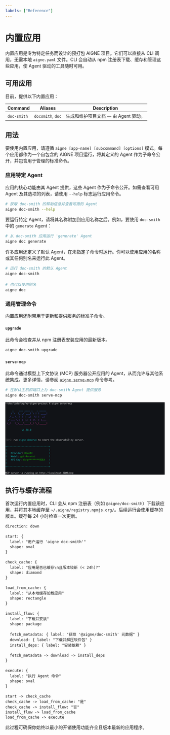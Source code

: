 ```yaml
---
labels: ["Reference"]
---
```


# 内置应用

内置应用是专为特定任务而设计的预打包 AIGNE 项目。它们可以直接从 CLI 调用，无需本地 `aigne.yaml` 文件。CLI 会自动从 npm 注册表下载、缓存和管理这些应用，使 Agent 驱动的工具随时可用。

## 可用应用

目前，提供以下内置应用：

| Command | Aliases | Description |
|---|---|---|
| `doc-smith` | `docsmith`, `doc` | 生成和维护项目文档 — 由 Agent 驱动。 |

## 用法

要使用内置应用，请遵循 `aigne [app-name] [subcommand] [options]` 模式。每个应用都作为一个自包含的 AIGNE 项目运行，将其定义的 Agent 作为子命令公开，并包含用于管理的标准命令。

### 应用特定 Agent

应用的核心功能由其 Agent 提供，这些 Agent 作为子命令公开。如需查看可用 Agent 及其选项的列表，请使用 `--help` 标志运行应用命令。

```bash
# 获取 doc-smith 的帮助信息并查看可用的 Agent
aigne doc-smith --help
```

要运行特定 Agent，请将其名称附加到应用名称之后。例如，要使用 `doc-smith` 中的 `generate` Agent：

```bash
# 从 doc-smith 应用运行 'generate' Agent
aigne doc generate
```

许多应用还定义了默认 Agent，在未指定子命令时运行。你可以使用应用的名称或其任何别名来运行此 Agent。

```bash
# 运行 doc-smith 的默认 Agent
aigne doc-smith

# 也可以使用别名
aigne doc
```

### 通用管理命令

内置应用还附带用于更新和提供服务的标准子命令。

#### `upgrade`

此命令会检查并从 npm 注册表安装应用的最新版本。

```bash
aigne doc-smith upgrade
```

#### `serve-mcp`

此命令通过模型上下文协议 (MCP) 服务器公开应用的 Agent，从而允许与其他系统集成。更多详情，请参阅 [`aigne serve-mcp`](./command-reference-serve-mcp.md) 命令参考。

```bash
# 在默认主机和端口上为 doc-smith Agent 提供服务
aigne doc-smith serve-mcp
```

![为内置应用运行 MCP 服务器](../assets/run-mcp-service.png)

## 执行与缓存流程

首次运行内置应用时，CLI 会从 npm 注册表（例如 `@aigne/doc-smith`）下载该应用，并将其本地缓存至 `~/.aigne/registry.npmjs.org/`。后续运行会使用缓存的版本。缓存每 24 小时检查一次更新。

```d2
direction: down

start: {
  label: "用户运行 'aigne doc-smith'"
  shape: oval
}

check_cache: {
  label: "应用是否已缓存\n且版本较新 (< 24h)?"
  shape: diamond
}

load_from_cache: {
  label: "从本地缓存加载应用"
  shape: rectangle
}

install_flow: {
  label: "下载并安装"
  shape: package

  fetch_metadata: { label: "获取 '@aigne/doc-smith' 元数据" }
  download: { label: "下载并解压软件包" }
  install_deps: { label: "安装依赖" }

  fetch_metadata -> download -> install_deps
}

execute: {
  label: "执行 Agent 命令"
  shape: oval
}

start -> check_cache
check_cache -> load_from_cache: "是"
check_cache -> install_flow: "否"
install_flow -> load_from_cache
load_from_cache -> execute
```

此过程可确保你始终以最小的开销使用功能齐全且版本最新的应用程序。